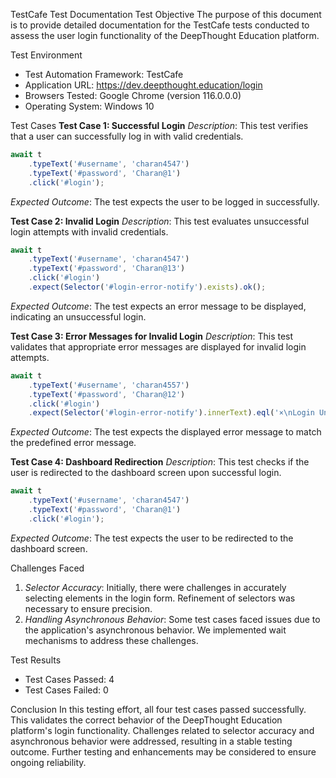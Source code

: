 TestCafe Test Documentation
Test Objective
The purpose of this document is to provide detailed documentation for the TestCafe tests conducted to assess the user login functionality of the DeepThought Education platform.

Test Environment
- Test Automation Framework: TestCafe
- Application URL: https://dev.deepthought.education/login
- Browsers Tested: Google Chrome (version 116.0.0.0)
- Operating System: Windows 10

Test Cases
**Test Case 1: Successful Login**
*Description*: This test verifies that a user can successfully log in with valid credentials.
```javascript
await t
    .typeText('#username', 'charan4547')
    .typeText('#password', 'Charan@1')
    .click('#login');
```
*Expected Outcome*: The test expects the user to be logged in successfully.

**Test Case 2: Invalid Login**
*Description*: This test evaluates unsuccessful login attempts with invalid credentials.
```javascript
await t
    .typeText('#username', 'charan4547')
    .typeText('#password', 'Charan@13')
    .click('#login')
    .expect(Selector('#login-error-notify').exists).ok();
```
*Expected Outcome*: The test expects an error message to be displayed, indicating an unsuccessful login.

**Test Case 3: Error Messages for Invalid Login**
*Description*: This test validates that appropriate error messages are displayed for invalid login attempts.
```javascript
await t
    .typeText('#username', 'charan4557')
    .typeText('#password', 'Charan@12')
    .click('#login')
    .expect(Selector('#login-error-notify').innerText).eql('×\nLogin Unsuccessful\n\nInvalid login credentials');
```
*Expected Outcome*: The test expects the displayed error message to match the predefined error message.

**Test Case 4: Dashboard Redirection**
*Description*: This test checks if the user is redirected to the dashboard screen upon successful login.
```javascript
await t
    .typeText('#username', 'charan4547')
    .typeText('#password', 'Charan@1')
    .click('#login');
```
*Expected Outcome*: The test expects the user to be redirected to the dashboard screen.

Challenges Faced
1. *Selector Accuracy*: Initially, there were challenges in accurately selecting elements in the login form. Refinement of selectors was necessary to ensure precision.
2. *Handling Asynchronous Behavior*: Some test cases faced issues due to the application's asynchronous behavior. We implemented wait mechanisms to address these challenges.

Test Results
- Test Cases Passed: 4
- Test Cases Failed: 0

Conclusion
In this testing effort, all four test cases passed successfully. This validates the correct behavior of the DeepThought Education platform's login functionality. Challenges related to selector accuracy and asynchronous behavior were addressed, resulting in a stable testing outcome. Further testing and enhancements may be considered to ensure ongoing reliability.
